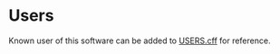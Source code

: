 # Users

Known user of this software can be added to [USERS.cff](https://github.com/rl-institut/super-repo/blob/develop/USERS.cff) for reference.
